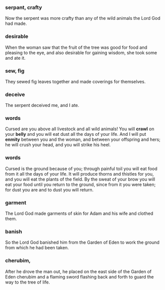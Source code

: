 ### serpant, crafty
Now the serpent was more crafty than any of the wild animals the Lord God had made.

### desirable
When the woman saw that the fruit of the tree was good for food and pleasing to the eye, and also desirable for gaining wisdom, she took some and ate it.

### sew, fig
They sewed fig leaves together and made coverings for themselves.

### deceive
The serpent deceived me, and I ate.

### words
Cursed are you above all livestock and all wild animals!
You will **crawl** on your **belly** and you will eat dust all the days of your life.
And I will put **enmity** between you and the woman, and between your offspring and hers;
he will crush your head, and you will strike his heel.

### words
Cursed is the ground because of you;
through painful toil you will eat food from it all the days of your life.
It will produce thorns and thistles for you, and you will eat the plants of the field.
By the sweat of your brow you will eat your food until you return to the ground, since from it you were taken;
for dust you are and to dust you will return.

### garment
The Lord God made garments of skin for Adam and his wife and clothed them.

### banish
So the Lord God banished him from the Garden of Eden to work the ground from which he had been taken.

### cherubim, 
After he drove the man out, he placed on the east side of the Garden of Eden cherubim and a flaming sword flashing back and forth to guard the way to the tree of life.

